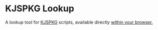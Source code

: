 # KJSPKG Lookup

A lookup tool for [KJSPKG](https://github.com/Modern-Modpacks/KJSPKG) scripts, available directly [within your browser.](https://kjspkglookup.modernmodpacks.site)